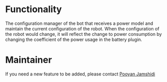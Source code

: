 # Functionality
The configuration manager of the bot that receives a power model and maintain the current configuration of the robot. When the configuration of the robot would change, it will reflect the change to power consumption by changing the coefficient of the power usage in the battery plugin.

# Maintainer

If you need a new feature to be added, please contact [Pooyan Jamshidi](https://pooyanjamshidi.github.io)